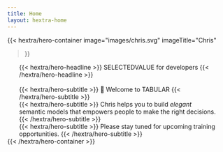 ```yaml
---
title: Home
layout: hextra-home
---
```


{{< hextra/hero-container
  image="images/chris.svg"
  imageTitle="Chris"
>}}
<div style="width: 450px; margin: 0 auto;" class="hx-mt-6 hx-mb-6">
{{< hextra/hero-headline >}}
  SELECTEDVALUE for developers
{{< /hextra/hero-headline >}}
</div>
<br>
<div style="width: 450px; margin: 0 auto;" class="hx-mt-6 hx-mb-6">
{{< hextra/hero-subtitle >}}
  👋 Welcome to TABULAR
{{< /hextra/hero-subtitle >}}
</div>

<div style="width: 450px; margin: 0 auto;" class="hx-mt-6 hx-mb-6">
{{< hextra/hero-subtitle >}}
  Chris helps you to build <i>elegant</i> semantic models that empowers people to make the right decisions.
{{< /hextra/hero-subtitle >}}
</div>
  
<div style="width: 450px; margin: 0 auto;" class="hx-mt-6 hx-mb-6">
{{< hextra/hero-subtitle >}}
  Please stay tuned for upcoming training opportunities.
{{< /hextra/hero-subtitle >}}
</div>
{{< /hextra/hero-container >}}
